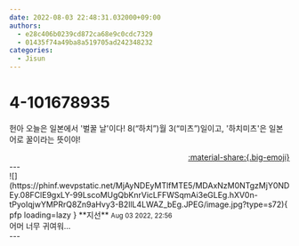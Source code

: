 ```yaml
---
date: 2022-08-03 22:48:31.032000+09:00
authors:
  - e28c406b0239cd872ca68e9c0cdc7329
  - 01435f74a49ba8a519705ad242348232
categories:
  - Jisun
---
```


# 4-101678935

<div class="post-container" markdown="1">
<div class="content-container md-sidebar__scrollwrap" markdown="1">

헌아 오늘은 일본에서 '벌꿀 날'이다! 8(“하치”)월 3(“미츠”)일이고, '하치미츠'은 일본어로 꿀이라는 뜻이야!

</div>
</div>

<div style="text-align: right;" markdown="1">
<a href="https://weverse.io/fromis9/fanpost/4-101678935" style="text-align: right;">:material-share:{.big-emoji}</a>
</div>
---

<div class="comments-container md-sidebar__scrollwrap" markdown="1">
<div class="comment" markdown="1">
<div class='id-container' markdown="1">
![](https://phinf.wevpstatic.net/MjAyNDEyMTlfMTE5/MDAxNzM0NTgzMjY0NDEy.08FClE9gxLY-99LscoMUgQbKnrVicLFFWSqmAi3eGLEg.hXV0n-tPyoIqjwYMPRrQ8Zn9aHvy3-B2llL4LWAZ_bEg.JPEG/image.jpg?type=s72){ pfp loading=lazy }
**<span class="artist">지선</span>** <small>Aug 03 2022, 22:56</small><br>
</div>
<div class='comment-body' markdown="1">
어머 너무 귀여워...
</div>
</div>
</div>
---
